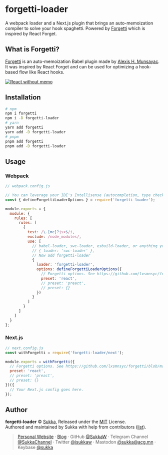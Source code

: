# forgetti-loader

A webpack loader and a Next.js plugin that brings an auto-memoization compiler to solve your hook spaghetti. Powered by [Forgetti](https://github.com/lxsmnsyc/forgetti) which is inspired by React Forget.

## What is Forgetti?

[Forgetti](https://github.com/lxsmnsyc/forgetti) is an auto-memoization Babel plugin made by [Alexis H. Munsayac](https://github.com/lxsmnsyc). It was inspired by React Forget and can be used for optimizing a hook-based flow like React hooks.

[![React without memo](https://img.youtube.com/vi/lGEMwh32soc/0.jpg)](https://youtu.be/lGEMwh32soc "React without memo")

## Installation

```bash
# npm
npm i forgetti
npm i -D forgetti-loader
# yarn
yarn add forgetti
yarn add -D forgetti-loader
# pnpm
pnpm add forgetti
pnpm add -D forgetti-loader
```

## Usage

### Webpack

```js
// webpack.config.js

// You can leverage your IDE's Intellisense (autocompletion, type check, etc.) with the helper function:
const { defineForgettiLoaderOptions } = require('forgetti-loader');

module.exports = {
  module: {
    rules: [
      rules: [
        {
          test: /\.[mc]?jsx$/i,
          exclude: /node_modules/,
          use: [
            // babel-loader, swc-loader, esbuild-loader, or anything you like to transpile JSX should go here.
            // { loader: 'swc-loader' },
            // Now add forgetti-loader
            {
              loader: 'forgetti-loader',
              options: defineForgettiLoaderOptions({
                // Forgetti options. See https://github.com/lxsmnsyc/forgetti/blob/main/docs/configuration.md for more details.
                preset: 'react',
                // preset: 'preact',
                // preset: {}
              })
            }
          ]
        }
      ]
    ]
  }
};
```

### Next.js

```js
// next.config.js
const withForgetti = require('forgetti-loader/next');

module.exports = withForgetti({
  // Forgetti options. See https://github.com/lxsmnsyc/forgetti/blob/main/docs/configuration.md for more details.
  preset: 'react',
  // preset: 'preact',
  // preset: {}
})({
  // Your Next.js config goes here.
});
```

## Author

**forgetti-loader** © [Sukka](https://github.com/SukkaW), Released under the [MIT](./LICENSE) License.<br>
Authored and maintained by Sukka with help from contributors ([list](https://github.com/SukkaW/forgetti-loader/graphs/contributors)).

> [Personal Website](https://skk.moe) · [Blog](https://blog.skk.moe) · GitHub [@SukkaW](https://github.com/SukkaW) · Telegram Channel [@SukkaChannel](https://t.me/SukkaChannel) · Twitter [@isukkaw](https://twitter.com/isukkaw) · Mastodon [@sukka@acg.mn](https://acg.mn/@sukka) · Keybase [@sukka](https://keybase.io/sukka)
